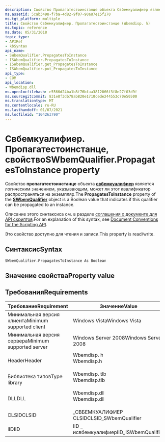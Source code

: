 ```yaml
---
description: Свойство Пропагатестоинстанце объекта Свбемкуалифиер является логическим значением, указывающим, может ли этот квалификатор распространяться на экземпляр.
ms.assetid: 5cab3498-f7ba-4d82-9f07-90a87e15f270
ms.tgt_platform: multiple
title: Свойство Свбемкуалифиер. Пропагатестоинстанце (Wbemdisp. h)
ms.topic: reference
ms.date: 05/31/2018
topic_type:
- APIRef
- kbSyntax
api_name:
- SWbemQualifier.PropagatesToInstance
- ISWbemQualifier.PropagatesToInstance
- ISWbemQualifier.get_PropagatesToInstance
- ISWbemQualifier.put_PropagatesToInstance
api_type:
- COM
api_location:
- Wbemdisp.dll
ms.openlocfilehash: e5566d24ba1b8f76bfaa3812066f3f8e27f03d9f
ms.sourcegitcommit: 831e8f3db78ab820e1710cede244553c70e50500
ms.translationtype: MT
ms.contentlocale: ru-RU
ms.lasthandoff: 01/07/2021
ms.locfileid: "104263790"
---
```

# <a name="swbemqualifierpropagatestoinstance-property"></a><span data-ttu-id="2d8b3-103">Свбемкуалифиер. Пропагатестоинстанце, свойство</span><span class="sxs-lookup"><span data-stu-id="2d8b3-103">SWbemQualifier.PropagatesToInstance property</span></span>

<span data-ttu-id="2d8b3-104">Свойство **пропагатестоинстанце** объекта [**свбемкуалифиер**](swbemqualifier.md) является логическим значением, указывающим, может ли этот квалификатор распространяться на экземпляр.</span><span class="sxs-lookup"><span data-stu-id="2d8b3-104">The **PropagatesToInstance** property of the [**SWbemQualifier**](swbemqualifier.md) object is a Boolean value that indicates if this qualifier can be propagated to an instance.</span></span>

<span data-ttu-id="2d8b3-105">Описание этого синтаксиса см. в разделе [соглашения о документе для API скриптов](document-conventions-for-the-scripting-api.md).</span><span class="sxs-lookup"><span data-stu-id="2d8b3-105">For an explanation of this syntax, see [Document Conventions for the Scripting API](document-conventions-for-the-scripting-api.md).</span></span>

<span data-ttu-id="2d8b3-106">Это свойство доступно для чтения и записи.</span><span class="sxs-lookup"><span data-stu-id="2d8b3-106">This property is read/write.</span></span>

## <a name="syntax"></a><span data-ttu-id="2d8b3-107">Синтаксис</span><span class="sxs-lookup"><span data-stu-id="2d8b3-107">Syntax</span></span>


```VB
SWbemQualifier.PropagatesToInstance As Boolean
```



## <a name="property-value"></a><span data-ttu-id="2d8b3-108">Значение свойства</span><span class="sxs-lookup"><span data-stu-id="2d8b3-108">Property value</span></span>

## <a name="requirements"></a><span data-ttu-id="2d8b3-109">Требования</span><span class="sxs-lookup"><span data-stu-id="2d8b3-109">Requirements</span></span>



| <span data-ttu-id="2d8b3-110">Требование</span><span class="sxs-lookup"><span data-stu-id="2d8b3-110">Requirement</span></span> | <span data-ttu-id="2d8b3-111">Значение</span><span class="sxs-lookup"><span data-stu-id="2d8b3-111">Value</span></span> |
|-------------------------------------|-----------------------------------------------------------------------------------------|
| <span data-ttu-id="2d8b3-112">Минимальная версия клиента</span><span class="sxs-lookup"><span data-stu-id="2d8b3-112">Minimum supported client</span></span><br/> | <span data-ttu-id="2d8b3-113">Windows Vista</span><span class="sxs-lookup"><span data-stu-id="2d8b3-113">Windows Vista</span></span><br/>                                                                |
| <span data-ttu-id="2d8b3-114">Минимальная версия сервера</span><span class="sxs-lookup"><span data-stu-id="2d8b3-114">Minimum supported server</span></span><br/> | <span data-ttu-id="2d8b3-115">Windows Server 2008</span><span class="sxs-lookup"><span data-stu-id="2d8b3-115">Windows Server 2008</span></span><br/>                                                          |
| <span data-ttu-id="2d8b3-116">Header</span><span class="sxs-lookup"><span data-stu-id="2d8b3-116">Header</span></span><br/>                   | <dl> <span data-ttu-id="2d8b3-117"><dt>Wbemdisp. h</dt></span><span class="sxs-lookup"><span data-stu-id="2d8b3-117"><dt>Wbemdisp.h</dt></span></span> </dl>   |
| <span data-ttu-id="2d8b3-118">Библиотека типов</span><span class="sxs-lookup"><span data-stu-id="2d8b3-118">Type library</span></span><br/>             | <dl> <span data-ttu-id="2d8b3-119"><dt>Wbemdisp. tlb</dt></span><span class="sxs-lookup"><span data-stu-id="2d8b3-119"><dt>Wbemdisp.tlb</dt></span></span> </dl> |
| <span data-ttu-id="2d8b3-120">DLL</span><span class="sxs-lookup"><span data-stu-id="2d8b3-120">DLL</span></span><br/>                      | <dl> <span data-ttu-id="2d8b3-121"><dt>Wbemdisp.dll</dt></span><span class="sxs-lookup"><span data-stu-id="2d8b3-121"><dt>Wbemdisp.dll</dt></span></span> </dl> |
| <span data-ttu-id="2d8b3-122">CLSID</span><span class="sxs-lookup"><span data-stu-id="2d8b3-122">CLSID</span></span><br/>                    | <span data-ttu-id="2d8b3-123">\_СВБЕМКУАЛИФИЕР CLSID</span><span class="sxs-lookup"><span data-stu-id="2d8b3-123">CLSID\_SWbemQualifier</span></span><br/>                                                        |
| <span data-ttu-id="2d8b3-124">IID</span><span class="sxs-lookup"><span data-stu-id="2d8b3-124">IID</span></span><br/>                      | <span data-ttu-id="2d8b3-125">IID \_ исвбемкуалифиер</span><span class="sxs-lookup"><span data-stu-id="2d8b3-125">IID\_ISWbemQualifier</span></span><br/>                                                         |



 

 




